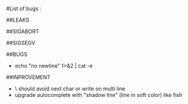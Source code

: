 #List of bugs :

##LEAKS

##SIGABORT

##SIGSEGV

##BUGS

- echo "no newline" 1>&2 | cat -e

##INPROVEMENT

- \ should avoid next char or write on multi line
- upgrade autocomplete with "shadow line" (line in soft color) like fish


